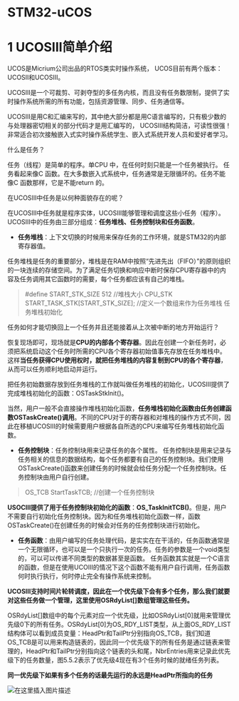 # STM32-uCOS
# 1 UCOSIII简单介绍
UCOS是Micrium公司出品的RTOS类实时操作系统， UCOS目前有两个版本：UCOSII和UCOSIII。

UCOSIII是一个可裁剪、可剥夺型的多任务内核，而且没有任务数限制，提供了实时操作系统所需的所有功能，包括资源管理、同步、任务通信等。

UCOSIII是用C和汇编来写的，其中绝大部分都是用C语言编写的，只有极少数的与处理器密切相关的部分代码才是用汇编写的， UCOSIII结构简洁，可读性很强！非常适合初次接触嵌入式实时操作系统学生、嵌入式系统开发人员和爱好者学习。

什么是任务？

任务（线程）是简单的程序。单CPU 中，在任何时刻只能是一个任务被执行。
任务看起来像C 函数。在大多数嵌入式系统中，任务通常是无限循环的。任务不能像C 函数那样，它是不能return 的。

在UCOSIII中任务是以何种面貌存在的呢？

在UCOSIII中任务就是程序实体，UCOSIII能够管理和调度这些小任务（程序）。UCOSIII中的任务由三部分组成：**任务堆栈、任务控制块和任务函数**。

- **任务堆栈**：上下文切换的时候用来保存任务的工作环境，就是STM32的内部寄存器值。

任务堆栈是任务的重要部分，堆栈是在RAM中按照“先进先出（FIFO）”的原则组织的一块连续的存储空间。为了满足任务切换和响应中断时保存CPU寄存器中的内容及任务调用其它函数时的需要，每个任务都应该有自己的堆栈。

> #define START_STK_SIZE 512 //堆栈大小
CPU_STK START_TASK_STK[START_STK_SIZE]; //定义一个数组来作为任务堆栈
任务堆栈初始化

任务如何才能切换回上一个任务并且还能接着从上次被中断的地方开始运行？

恢复现场即可，现场就是**CPU的内部各个寄存器**。因此在创建一个新任务时，必须把系统启动这个任务时所需的CPU各个寄存器初始值事先存放在任务堆栈中。这样**当任务获得CPU使用权时，就把任务堆栈的内容复制到CPU的各个寄存器**，从而可以任务顺利地启动并运行。

把任务初始数据存放到任务堆栈的工作就叫做任务堆栈的初始化，UCOSIII提供了完成堆栈初始化的函数：OSTaskStkInit()。

当然，用户一般不会直接操作堆栈初始化函数，**任务堆栈初始化函数由任务创建函数OSTaskCreate()调用**。不同的CPU对于的寄存器和对堆栈的操作方式不同，因此在移植UCOSIII的时候需要用户根据各自所选的CPU来编写任务堆栈初始化函数。

- **任务控制块**：任务控制块用来记录任务的各个属性。
任务控制块是用来记录与任务相关的信息的数据结构，每个任务都要有自己的任务控制块。我们使用OSTaskCreate()函数来创建任务的时候就会给任务分配一个任务控制块。任务控制块由用户自行创建。

> OS_TCB StartTaskTCB; //创建一个任务控制块

**USOCIII提供了用于任务控制块初始化的函数**：**OS_TaskInitTCB()**。但是，用户不需要自行初始化任务控制块。因为和任务堆栈初始化函数一样，函数OSTaskCreate()在创建任务的时候会对任务的任务控制块进行初始化。

- **任务函数**：由用户编写的任务处理代码，是实实在在干活的，任务函数通常是一个无限循环，也可以是一个只执行一次的任务。任务的参数是一个void类型的，可以可以传递不同类型的数据甚至是函数。
任务函数其实就是一个C语言的函数，但是在使用UCOIII的情况下这个函数不能有用户自行调用，任务函数何时执行执行，何时停止完全有操作系统来控制。

**UCOSIII支持时间片轮转调度，因此在一个优先级下会有多个任务，那么我们就要对这些任务做一个管理，这里使用OSRdyList[]数组管理这些任务。**

OSRdyList[]数组中的每个元素对应一个优先级，比如OSRdyList[0]就用来管理优先级0下的所有任务。OSRdyList[0]为OS_RDY_LIST类型，从上面OS_RDY_LIST结构体可以看到成员变量：HeadPtr和TailPtr分别指向OS_TCB，我们知道OS_TCB是可以用来构造链表的，因此同一个优先级下的所有任务是通过链表来管理的，HeadPtr和TailPtr分别指向这个链表的头和尾，NbrEntries用来记录此优先级下的任务数量，图5.5.2表示了优先级4现在有3个任务时候的就绪任务列表。

**同一优先级下如果有多个任务的话最先运行的永远是HeadPtr所指向的任务**

![在这里插入图片描述](https://img-blog.csdnimg.cn/7c8f704a6baa4008adae3cb36c36e714.png)
